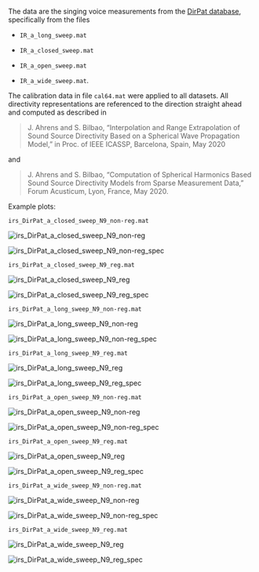 The data are the singing voice measurements from the [DirPat database](https://opendata.iem.at/projects/dirpat/), specifically from the files

* `IR_a_long_sweep.mat`

* `IR_a_closed_sweep.mat`

* `IR_a_open_sweep.mat`

* `IR_a_wide_sweep.mat`.

The calibration data in file `cal64.mat` were applied to all datasets. All directivity representations are referenced to the direction straight ahead and computed as described in 

> J. Ahrens and S. Bilbao, “Interpolation and Range Extrapolation of Sound Source Directivity Based on a Spherical Wave Propagation Model,” in Proc. of IEEE ICASSP, Barcelona, Spain, May 2020

and

> J. Ahrens and S. Bilbao, “Computation of Spherical Harmonics Based Sound Source Directivity Models from Sparse Measurement Data,” Forum Acusticum, Lyon, France, May 2020.



Example plots: 

`irs_DirPat_a_closed_sweep_N9_non-reg.mat`

![irs_DirPat_a_closed_sweep_N9_non-reg](irs_DirPat_a_closed_sweep_N9_non-reg.png "irs_DirPat_a_closed_sweep_N9_non-reg")

![irs_DirPat_a_closed_sweep_N9_non-reg_spec](irs_DirPat_a_closed_sweep_N9_non-reg_spec.png "irs_DirPat_a_closed_sweep_N9_non-reg_spec")

`irs_DirPat_a_closed_sweep_N9_reg.mat` 

![irs_DirPat_a_closed_sweep_N9_reg](irs_DirPat_a_closed_sweep_N9_reg.png "irs_DirPat_a_closed_sweep_N9_reg")

![irs_DirPat_a_closed_sweep_N9_reg_spec](irs_DirPat_a_closed_sweep_N9_reg_spec.png "irs_DirPat_a_closed_sweep_N9_reg_spec")

`irs_DirPat_a_long_sweep_N9_non-reg.mat`

![irs_DirPat_a_long_sweep_N9_non-reg](irs_DirPat_a_long_sweep_N9_non-reg.png "irs_DirPat_a_long_sweep_N9_non-reg")

![irs_DirPat_a_long_sweep_N9_non-reg_spec](irs_DirPat_a_long_sweep_N9_non-reg_spec.png "irs_DirPat_a_long_sweep_N9_non-reg_spec")

`irs_DirPat_a_long_sweep_N9_reg.mat` 

![irs_DirPat_a_long_sweep_N9_reg](irs_DirPat_a_long_sweep_N9_reg.png "irs_DirPat_a_long_sweep_N9_reg")

![irs_DirPat_a_long_sweep_N9_reg_spec](irs_DirPat_a_long_sweep_N9_reg_spec.png "irs_DirPat_a_long_sweep_N9_reg_spec")

`irs_DirPat_a_open_sweep_N9_non-reg.mat`

![irs_DirPat_a_open_sweep_N9_non-reg](irs_DirPat_a_open_sweep_N9_non-reg.png "irs_DirPat_a_open_sweep_N9_non-reg")

![irs_DirPat_a_open_sweep_N9_non-reg_spec](irs_DirPat_a_open_sweep_N9_non-reg_spec.png "irs_DirPat_a_open_sweep_N9_non-reg_spec")

`irs_DirPat_a_open_sweep_N9_reg.mat`

![irs_DirPat_a_open_sweep_N9_reg](irs_DirPat_a_open_sweep_N9_reg.png "irs_DirPat_a_open_sweep_N9_reg")

![irs_DirPat_a_open_sweep_N9_reg_spec](irs_DirPat_a_open_sweep_N9_reg_spec.png "irs_DirPat_a_open_sweep_N9_reg_spec")

`irs_DirPat_a_wide_sweep_N9_non-reg.mat`

![irs_DirPat_a_wide_sweep_N9_non-reg](irs_DirPat_a_wide_sweep_N9_non-reg.png "irs_DirPat_a_wide_sweep_N9_non-reg")

![irs_DirPat_a_wide_sweep_N9_non-reg_spec](irs_DirPat_a_wide_sweep_N9_non-reg_spec.png "irs_DirPat_a_wide_sweep_N9_non-reg_spec")

`irs_DirPat_a_wide_sweep_N9_reg.mat`

![irs_DirPat_a_wide_sweep_N9_reg](irs_DirPat_a_wide_sweep_N9_reg.png "irs_DirPat_a_wide_sweep_N9_reg")

![irs_DirPat_a_wide_sweep_N9_reg_spec](irs_DirPat_a_wide_sweep_N9_reg_spec.png "irs_DirPat_a_wide_sweep_N9_reg_spec")
